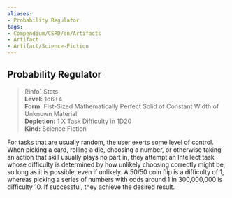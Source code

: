 ```yaml
---
aliases:
- Probability Regulator
tags:
- Compendium/CSRD/en/Artifacts
- Artifact
- Artifact/Science-Fiction
---
```


  
## Probability Regulator  
>[!info] Stats  
> **Level:** 1d6+4  
> **Form:** Fist-Sized Mathematically Perfect Solid of Constant Width of Unknown Material  
> **Depletion:** 1 X Task Difficulty in 1D20  
> **Kind:** Science Fiction
  
For tasks that are usually random, the user exerts some level of control. When picking a card, rolling a die, choosing a number, or otherwise taking an action that skill usually plays no part in, they attempt an Intellect task whose difficulty is determined by how unlikely choosing correctly might be, so long as it is possible, even if unlikely. A 50/50 coin flip is a difficulty of 1, whereas picking a series of numbers with odds around 1 in 300,000,000 is difficulty 10. If successful, they achieve the desired result.
